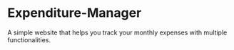 # Expenditure-Manager
A simple website that helps you track your monthly expenses with multiple functionalities.
